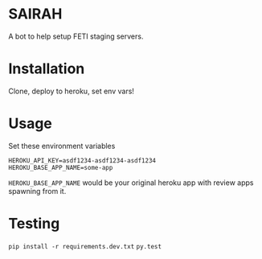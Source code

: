 # SAIRAH

A bot to help setup FETI staging servers.

# Installation

Clone, deploy to heroku, set env vars!

# Usage

Set these environment variables

```
HEROKU_API_KEY=asdf1234-asdf1234-asdf1234
HEROKU_BASE_APP_NAME=some-app
```

`HEROKU_BASE_APP_NAME` would be your original heroku app with review apps spawning from it.

# Testing

`pip install -r requirements.dev.txt`
`py.test`

